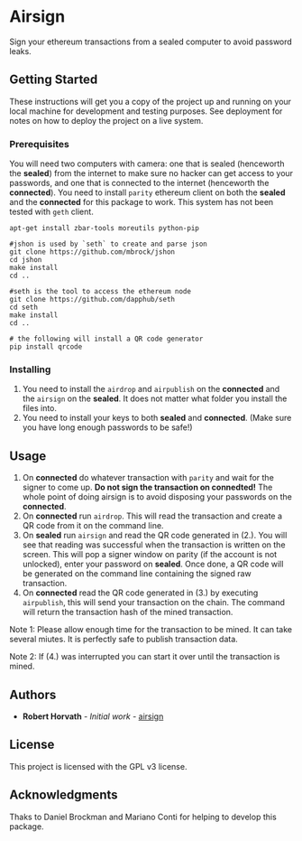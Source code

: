 # Airsign

Sign your ethereum transactions from a sealed computer to avoid password leaks.

## Getting Started

These instructions will get you a copy of the project up and running on your local machine for development and testing purposes. See deployment for notes on how to deploy the project on a live system.

### Prerequisites

You will need two computers with camera: one that is sealed (henceworth the **sealed**) from the internet to make sure no hacker can get access to your passwords, and one that is connected to the internet (henceworth the **connected**). 
You need to install `parity` ethereum client on both the **sealed** and the **connected** for this package to work. This system has not been tested with `geth` client. 


```
apt-get install zbar-tools moreutils python-pip

#jshon is used by `seth` to create and parse json
git clone https://github.com/mbrock/jshon
cd jshon
make install
cd ..

#seth is the tool to access the ethereum node
git clone https://github.com/dapphub/seth
cd seth
make install
cd .. 

# the following will install a QR code generator
pip install qrcode
```

### Installing

1. You need to install the `airdrop` and `airpublish` on the **connected** and the `airsign` on the **sealed**. It does not matter what folder you install the files into. 
2. You need to install your keys to both **sealed** and **connected**. (Make sure you have long enough passwords to be safe!)

## Usage

1. On **connected** do whatever transaction with `parity` and wait for the signer to come up. **Do not sign the transaction on connedted!** The whole point of doing airsign is to avoid disposing your passwords on the **connected**.
2. On **connected** run `airdrop`. This will read the transaction and create a QR code from it on the command line.
3. On **sealed** run `airsign` and read the QR code generated in (2.). You will see that reading was successful when the transaction is written on the screen. This will pop a signer window on parity (if the account is not unlocked), enter your password on **sealed**. Once done, a QR code will be generated on the command line containing the signed raw transaction.
4. On **connected** read the QR code generated in (3.) by executing `airpublish`, this will send your transaction on the chain. The command will return the transaction hash of the mined transaction. 

Note 1: Please allow enough time for the transaction to be mined. It can take several miutes. It is perfectly safe to publish transaction data. 

Note 2: If (4.) was interrupted you can start it over until the transaction is mined. 

## Authors

* **Robert Horvath** - *Initial work* - [airsign](https://github.com/r001/airsign)

## License

This project is licensed with the GPL v3 license. 

## Acknowledgments

Thaks to Daniel Brockman and Mariano Conti for helping to develop this package.
